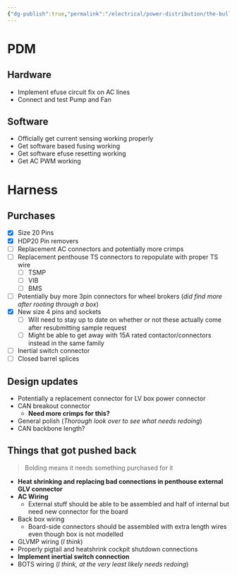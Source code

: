 ```yaml
---
{"dg-publish":true,"permalink":"/electrical/power-distribution/the-bulletin-board/"}
---
```


# PDM
## Hardware
- Implement efuse circuit fix on AC lines
- Connect and test Pump and Fan

## Software
- Officially get current sensing working properly
- Get software based fusing working
- Get software efuse resetting working
- Get AC PWM working

# Harness
## Purchases
- [x] Size 20 Pins
- [x] HDP20 Pin removers
- [ ] Replacement AC connectors and potentially more crimps
- [ ] Replacement penthouse TS connectors to repopulate with proper TS wire
	- [ ] TSMP
	- [ ] VIB
	- [ ] BMS
- [ ] Potentially buy more 3pin connectors for wheel brokers (*did find more after rooting through a box*)
- [x] New size 4 pins and sockets
	- [ ] Will need to stay up to date on whether or not these actually come after resubmitting sample request
	- [ ] Might be able to get away with 15A rated contactor/connectors instead in the same family
- [ ] Inertial switch connector
- [ ] Closed barrel splices

## Design updates
- Potentially a replacement connector for LV box power connector
- CAN breakout connector
	- **Need more crimps for this?**
- General polish (*Thorough look over to see what needs redoing*)
- CAN backbone length?

## Things that got pushed back
>Bolding means it needs something purchased for it
- **Heat shrinking and replacing bad connections in penthouse external GLV connector**
- **AC Wiring**
	- External stuff should be able to be assembled and half of internal but need new connector for the board
- Back box wiring
	- Board-side connectors should be assembled with extra length wires even though box is not modelled
- GLVMP wiring (*I think*)
- Properly pigtail and heatshrink cockpit shutdown connections
- **Implement inertial switch connection**
- BOTS wiring (*I think, at the very least likely needs redoing*)